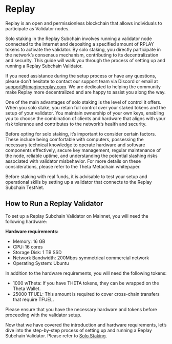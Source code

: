 # Replay

Replay is an open and permissionless blockchain that allows individuals to participate as Validator nodes.

Solo staking in the Replay Subchain involves running a validator node connected to the internet and depositing a specified amount of RPLAY tokens to activate the validator. By solo staking, you directly participate in the network’s consensus mechanism, contributing to its decentralization and security. This guide will walk you through the process of setting up and running a Replay Subchain Validator.

If you need assistance during the setup process or have any questions, please don’t hesitate to contact our support team via Discord or email at [support@imaginereplay.com](mailto:support@imaginereplay.com). We are dedicated to helping the community make Replay more decentralized and are happy to assist you along the way.

One of the main advantages of solo staking is the level of control it offers. When you solo stake, you retain full control over your staked tokens and the setup of your validator. You maintain ownership of your own keys, enabling you to choose the combination of clients and hardware that aligns with your risk tolerance and contributes to the network’s health and security.

Before opting for solo staking, it’s important to consider certain factors. These include being comfortable with computers, possessing the necessary technical knowledge to operate hardware and software components effectively, secure key management, regular maintenance of the node, reliable uptime, and understanding the potential slashing risks associated with validator misbehavior. For more details on these considerations, please refer to the Theta Metachain whitepaper.

Before staking with real funds, it is advisable to test your setup and operational skills by setting up a validator that connects to the Replay Subchain TestNet.

## How to Run a Replay Validator

To set up a Replay Subchain Validator on Mainnet, you will need the following hardware:

**Hardware requirements:**
- Memory: 16 GB
- CPU: 16 cores
- Storage Disk: 1 TB SSD
- Network Bandwidth: 200Mbps symmetrical commercial network
- Operating System: Ubuntu

In addition to the hardware requirements, you will need the following tokens:
- 1000 wTheta: If you have THETA tokens, they can be wrapped on the Theta Wallet.
- 25000 TFUEL: This amount is required to cover cross-chain transfers that require TFUEL.

Please ensure that you have the necessary hardware and tokens before proceeding with the validator setup.

Now that we have covered the introduction and hardware requirements, let’s dive into the step-by-step process of setting up and running a Replay Subchain Validator. Please refer to [Solo Staking](https://github.com/imaginereplay/replay/blob/main/docs/SoloStaking.md).
